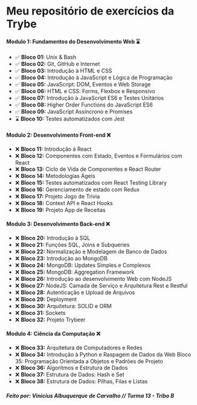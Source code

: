 # Meu repositório de exercícios da Trybe

#### Modulo 1: Fundamentos do Desenvolvimento Web ⌛

- ✅ **Bloco 01:** Unix & Bash
- ✅ **Bloco 02:** Git, GitHub e Internet
- ✅ **Bloco 03:** Introdução à HTML e CSS
- ✅ **Bloco 04:** Introdução à JavaScript e Lógica de Programação
- ✅ **Bloco 05:** JavaScript: DOM, Eventos e Web Storage
- ✅ **Bloco 06:** HTML e CSS: Forms, Flexbox e Responsivo
- ✅ **Bloco 07:** Introdução à JavaScript ES6 e Testes Unitários
- ✅ **Bloco 08:** Higher Order Functions do JavaScript ES6
- ✅ **Bloco 09:** JavaScript Assíncrono e Promises
- ⌛ **Bloco 10:** Testes automatizados com Jest

#### Modulo 2: Desenvolvimento Front-end ❌

- ❌ **Bloco 11:** Introdução à React
- ❌ **Bloco 12:** Componentes com Estado, Eventos e Formulários com React
- ❌ **Bloco 13:** Ciclo de Vida de Componentes e React Router
- ❌ **Bloco 14:** Metodologias Ágeis
- ❌ **Bloco 15:** Testes automatizados com React Testing Library
- ❌ **Bloco 16:** Gerenciamento de estado com Redux
- ❌ **Bloco 17:** Projeto Jogo de Trivia
- ❌ **Bloco 18:** Context API e React Hooks
- ❌ **Bloco 19:** Projeto App de Receitas


#### Modulo 3: Desenvolvimento Back-end ❌

- ❌ **Bloco 20:** Introdução à SQL
- ❌ **Bloco 21:** Funções SQL, Joins e Subqueries
- ❌ **Bloco 22:** Normalização e Modelagem de Banco de Dados
- ❌ **Bloco 23:** Introdução ao MongoDB
- ❌ **Bloco 24:** MongoDB: Updates Simples e Complexos
- ❌ **Bloco 25:** MongoDB: Aggregation Framework
- ❌ **Bloco 26:** Introdução ao desenvolvimento Web com NodeJS
- ❌ **Bloco 27:** NodeJS: Camada de Serviço e Arquitetura Rest e Restful
- ❌ **Bloco 28:** Autenticação e Upload de Arquivos
- ❌ **Bloco 29:** Deployment
- ❌ **Bloco 30:** Arquitetura: SOLID e ORM
- ❌ **Bloco 31:** Sockets
- ❌ **Bloco 32:** Projeto Trybeer

#### Modulo 4: Ciência da Computação ❌

- ❌ **Bloco 33:** Arquitetura de Computadores e Redes
- ❌ **Bloco 34:** Introdução à Python e Raspagem de Dados da Web
Bloco 35: Programação Orientada a Objetos e Padrões de Projeto
- ❌ **Bloco 36:** Algoritmos e Estrutura de Dados
- ❌ **Bloco 37:** Estrutura de Dados: Hash e Set
- ❌ **Bloco 38:** Estrutura de Dados: Pilhas, Filas e Listas


##### Feito por: Vinicius Albuquerque de Carvalho // Turma 13 - Tribo B 